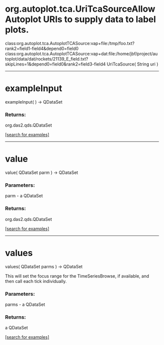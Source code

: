 # org.autoplot.tca.UriTcaSourceAllow Autoplot URIs to supply data to label plots.

   class:org.autoplot.tca.AutoplotTCASource:vap+file:/tmp/foo.txt?rank2=field1-field4&depend0=field0
   class:org.autoplot.tca.AutoplotTCASource:vap+dat:file:/home/jbf/project/autoplot/data/dat/rockets/21139_E_field.txt?skipLines=1&depend0=field0&rank2=field3-field4
UriTcaSource( String uri )


***
<a name="exampleInput"></a>
# exampleInput
exampleInput(  ) &rarr; QDataSet



### Returns:
org.das2.qds.QDataSet


<a href="https://github.com/autoplot/dev/search?q=exampleInput&unscoped_q=exampleInput">[search for examples]</a>

***
<a name="value"></a>
# value
value( QDataSet parm ) &rarr; QDataSet



### Parameters:
parm - a QDataSet

### Returns:
org.das2.qds.QDataSet


<a href="https://github.com/autoplot/dev/search?q=value&unscoped_q=value">[search for examples]</a>

***
<a name="values"></a>
# values
values( QDataSet parms ) &rarr; QDataSet

This will set the focus range for the TimeSeriesBrowse, if available, 
 and then call each tick individually.

### Parameters:
parms - a QDataSet

### Returns:
a QDataSet


<a href="https://github.com/autoplot/dev/search?q=values&unscoped_q=values">[search for examples]</a>

